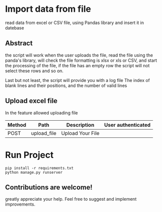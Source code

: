 # Import data from file 

read data from excel or CSV file, using Pandas library and insert it in datebase 

## Abstract

the script will work when the user uploads the file, read the file using the panda's library, will check the file formatting is xlsx or xls or CSV, and start the processing of the file, if the file has an empty row the script will not select these rows and so on.

Last but not least, the script will provide you with a log file
The index of blank lines and their positions, and the number of valid lines 

## Upload excel file
In the feature allowed uploading file

Method	| Path	| Description	| User authenticated	
------------- | ------------------------- | ------------- |:-------------:|
POST	| upload_file	| Upload Your File 





# Run Project
``` 
pip install -r requirements.txt
python manage.py runserver
``` 

## Contributions are welcome!
greatly appreciate your help. Feel free to suggest and implement improvements.

